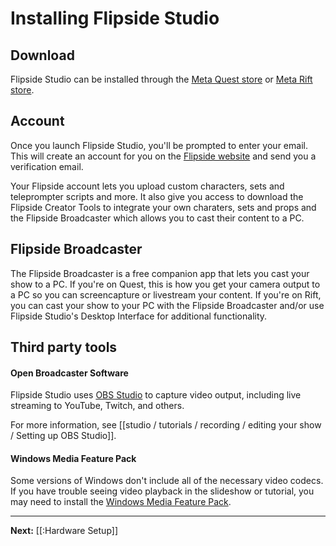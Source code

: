# Installing Flipside Studio

## Download

Flipside Studio can be installed through the [Meta Quest store](https://ocul.us/3VjQ3NM) or [Meta Rift store](https://ocul.us/3AAw5Xm).

## Account

Once you launch Flipside Studio, you'll be prompted to enter your email. This will create an account for you on the [Flipside website](https://www.flipsidexr.com/) and send you a verification email.

Your Flipside account lets you upload custom characters, sets and teleprompter scripts and more.  It also give you access to download the Flipside Creator Tools to integrate your own charaters, sets and props and the Flipside Broadcaster which allows you to cast their content to a PC.

## Flipside Broadcaster

The Flipside Broadcaster is a free companion app that lets you cast your show to a PC.  If you're on Quest, this is how you get your camera output to a PC so you can screencapture or livestream your content.  If you're on Rift, you can cast your show to your PC with the Flipside Broadcaster and/or use Flipside Studio's Desktop Interface for additional functionality.


## Third party tools

#### Open Broadcaster Software

Flipside Studio uses [OBS Studio](https://obsproject.com/download) to capture video output, including live streaming to YouTube, Twitch, and others.

For more information, see [[studio / tutorials / recording / editing your show / Setting up OBS Studio]].

#### Windows Media Feature Pack

Some versions of Windows don't include all of the necessary video codecs. If you have trouble seeing video playback in the slideshow or tutorial, you may need to install the [Windows Media Feature Pack](https://www.microsoft.com/en-us/software-download/mediafeaturepack).


---

**Next:** [[:Hardware Setup]]
